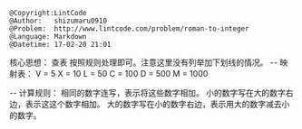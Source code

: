 ```
@Copyright:LintCode
@Author:   shizumaru0910
@Problem:  http://www.lintcode.com/problem/roman-to-integer
@Language: Markdown
@Datetime: 17-02-20 21:01
```

核心思想： 查表
按照规则处理即可。注意这里没有列举加下划线的情况。
-- 映射表：
V = 5
X = 10
L = 50
C = 100
D = 500
M = 1000

-- 计算规则：
相同的数字连写，表示将这些数字相加。
小的数字写在大的数字右边，表示这这个数字相加。
大的数字写在小的数字右边，表示用大的数字减去小的数字。
